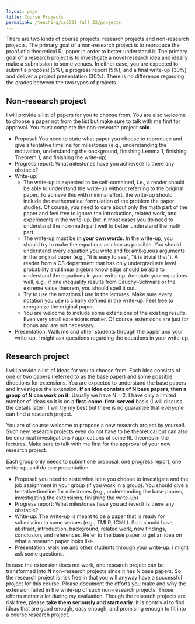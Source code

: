 ```yaml
---
layout: page
title: Course Projects 
permalink: /teaching/cs6501_fall_22/projects
---
```


There are two kinds of course projects: research projects and non-research projects.
The primary goal of a non-research project is to reproduce the proof of a theoretical RL paper in order to better understand it.
The primary goal of a research project is to investigate a novel research idea and ideally make a submission to some venues.
In either case,
you are expected to submit a proposal (5%), a progress report (5%), and a final write-up (30%) and deliver a project presentation (30%).
There is no difference regarding the grades between the two types of projects.  


## Non-research project
I will provide a list of papers for you to choose from. You are also welcome to choose a paper not from the list but make sure to talk with me first for approval.
You must complete the non-research project **solo**.

* Proposal: You need to state what paper you choose to reproduce and give a tentative timeline for milestones (e.g., understanding the motivation, understanding the background, finishing Lemma 1, finishing Theorem 1, and finishing the write-up)
* Progress report: What milestones have you achieved? Is there any obstacle?
* Write-up: 
  - The write-up is expected to be self-contained, i.e., a reader should be able to understand the write-up without referring to the original paper. To achieve this with minimal effort, the write-up should include the mathematical formulation of the problem the paper studies.
  Of course, you need to care about only the math part of the paper and feel free to ignore the introduction, related work, and experiments in the write-up. 
  But in most cases you do need to understand the non-math part well to better understand the math part.
  - The write-up must be **in your own words**. In the write-up, you should try to make the equations as clear as possible. You should understand every equation you write and fix ambiguous arguments in the original paper (e.g., "it is easy to see", "it is trivial that"). A reader from a CS department that has only undergraduate level probability and linear algebra knowledge should be able to understand the equations in your write-up. Annotate your equations well, e.g., if one inequality results from Cauchy–Schwarz or the extreme value theorem,
  you should spell it out.
  - Try to use the notations I use in the lectures. Make sure every notation you use is clearly defined in the write-up. Feel free to reorganize the original paper.
  - You are welcome to include some extensions of the existing results. Even very small extensions matter. Of course, extensions are just for bonus and are not necessary.
* Presentation: Walk me and other students through the paper and your write-up. I might ask questions regarding the equations in your write-up. 
<!-- The length of the presentation will be determined later based on the size of the class. -->

## Research project
I will provide a list of ideas for you to choose from. Each idea consists of one or two papers (referred to as the base paper) and some possible directions for extensions. You are expected to understand the base papers and investigate the extension.
**If an idea consists of N base papers, then a group of N can work on it.** 
Usually we have N = 2.
I have only a limited number of ideas so it is on a **first-come-first-served** basis (I will discuss the details later). I will try my best but there is no guarantee that everyone can find a research project. 

You are of course welcome to propose a new research project by yourself. 
Such new research projects even do not have to be theoretical but can also be empirical investigations / applications of some RL theories in the lectures.
Make sure to talk with me first for the approval of your new research project.

Each group only needs to submit one proposal, one progress report, one write-up, and do one presentation.
* Proposal: you need to state what idea you choose to investigate and the job assignment in your group (if you work in a group).
You should give a tentative timeline for milestones (e.g., understanding the base papers, investigating the extensions, finishing the write-up)
* Progress report: What milestones have you achieved? Is there any obstacle?
* Write-up: The write-up is meant to be a paper that is ready for submission to some venues (e.g., TMLR, ICML). So it should have abstract, introduction, background, related work, new findings, conclusion, and references. Refer to the base paper to get an idea on what a research paper looks like.
* Presentation: walk me and other students through your write-up. I might ask some questions.

In case the extension does not work, one research project can be transformed into **N** non-research projects since it has N base papers. So the research project is risk free in that you will anyway have a successful project for this course. Please document the efforts you make and why the extension failed in the write-up of such non-research projects. Those efforts matter a lot during my evaluation. Though the research projects are risk free, please **take them seriously and start early**. It is nontrivial to find ideas that are good enough, easy enough, and promising enough to fit into a course research project.